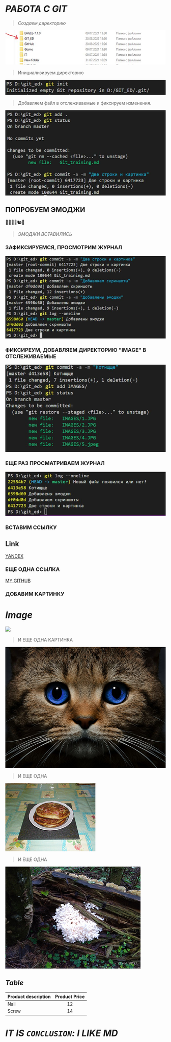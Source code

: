 # ***РАБОТА С GIT***

>*Создаем директорию*

<img src="IMAGES/a.jpg">

>Инициализируем директорию

<img src="IMAGES/b.jpg">

>Добавляем файл в отслеживаемые и фиксируем изменения.

<img src="IMAGES/33.jpg">

## ПОПРОБУЕМ ЭМОДЖИ

👾🐺🌵🐲🐿🌈

> *ЭМОДЖИ ВСТАВИЛИСЬ*

### ЗАФИКСИРУЕМСЯ, ПРОСМОТРИМ ЖУРНАЛ

<img src="IMAGES/44.jpg">

### ФИКСИРЕУМ, ДОБАВЛЯЕМ ДИРЕКТОРИЮ "IMAGE" В ОТСЛЕЖИВАЕМЫЕ


<img src="IMAGES/66.jpg">

### ЕЩЕ РАЗ ПРОСМАТРИВАЕМ ЖУРНАЛ

<img src="IMAGES/77.jpg">

### ВСТАВИМ ССЫЛКУ

## **Link**

[YANDEX](https://yandex.ru)

### ЕЩЕ ОДНА ССЫЛКА

[MY GITHUB](https://github.com/AMBER2136/TRAIN_1)

### ДОБАВИМ КАРТИНКУ

# *Image*

<image src= "IMAGES/Cat.jpg">

> И ЕЩЕ ОДНА КАРТИНКА

<img src="IMAGES/5.jpeg">

> И ЕЩЕ ОДНА

<img src="IMAGES/Blin.jpg">

>И ЕЩЕ ОДНА

<img src="IMAGES/MASH.jpg">

## ***Table***

|Product description   |Product Price |
|:---------------------|:-----------------:|
|       Nail     |         12           |
|         Screw       |       14            |

#    ***IT IS `CONCLUSION`: I LIKE MD***






